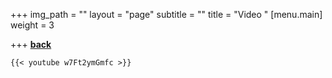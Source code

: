 +++
img_path = ""
layout = "page"
subtitle = ""
title = "Video "
[menu.main]
weight = 3

+++
[**back**](https://tashnaved.netlify.app)

    {{< youtube w7Ft2ymGmfc >}}